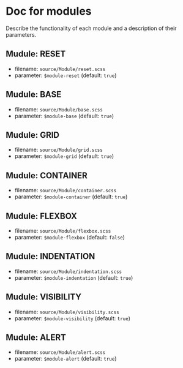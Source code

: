 # Doc for modules

Describe the functionality of each module and a description of their parameters.


## Mudule: RESET
- filename: `source/Module/reset.scss`
- parameter: `$module-reset` (default: `true`)


## Mudule: BASE
- filename: `source/Module/base.scss`
- parameter: `$module-base` (default: `true`)


## Mudule: GRID
- filename: `source/Module/grid.scss`
- parameter: `$module-grid` (default: `true`)


## Mudule: CONTAINER
- filename: `source/Module/container.scss`
- parameter: `$module-container` (default: `true`)


## Mudule: FLEXBOX
- filename: `source/Module/flexbox.scss`
- parameter: `$module-flexbox` (default: `false`)


## Mudule: INDENTATION
- filename: `source/Module/indentation.scss`
- parameter: `$module-indentation` (default: `true`)


## Mudule: VISIBILITY
- filename: `source/Module/visibility.scss`
- parameter: `$module-visibility` (default: `true`)


## Mudule: ALERT
- filename: `source/Module/alert.scss`
- parameter: `$module-alert` (default: `true`)
